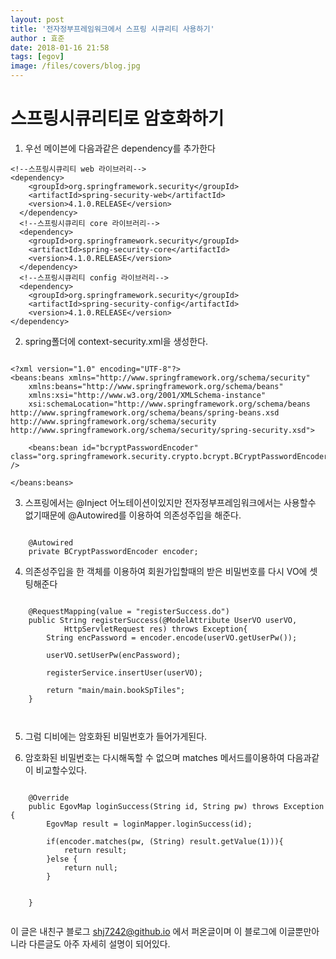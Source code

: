 ```yaml
---
layout: post
title: '전자정부프레임워크에서 스프링 시큐리티 사용하기'
author : 효준
date: 2018-01-16 21:58
tags: [egov]
image: /files/covers/blog.jpg
---
```


# 스프링시큐리티로 암호화하기

1. 우선 메이븐에 다음과같은 dependency를 추가한다

```
<!--스프링시큐리티 web 라이브러리-->
<dependency>
    <groupId>org.springframework.security</groupId>
    <artifactId>spring-security-web</artifactId>
    <version>4.1.0.RELEASE</version>
  </dependency>
  <!--스프링시큐리티 core 라이브러리-->
  <dependency>
    <groupId>org.springframework.security</groupId>
    <artifactId>spring-security-core</artifactId>
    <version>4.1.0.RELEASE</version>
  </dependency>
  <!--스프링시큐리티 config 라이브러리-->
  <dependency>
    <groupId>org.springframework.security</groupId>
    <artifactId>spring-security-config</artifactId>
    <version>4.1.0.RELEASE</version>
</dependency>

```

2. spring폴더에 context-security.xml을 생성한다.

```

<?xml version="1.0" encoding="UTF-8"?>
<beans:beans xmlns="http://www.springframework.org/schema/security"
    xmlns:beans="http://www.springframework.org/schema/beans"
    xmlns:xsi="http://www.w3.org/2001/XMLSchema-instance"
    xsi:schemaLocation="http://www.springframework.org/schema/beans http://www.springframework.org/schema/beans/spring-beans.xsd http://www.springframework.org/schema/security http://www.springframework.org/schema/security/spring-security.xsd">

    <beans:bean id="bcryptPasswordEncoder" class="org.springframework.security.crypto.bcrypt.BCryptPasswordEncoder" />  

</beans:beans>

```


3. 스프링에서는 @Inject 어노테이션이있지만 전자정부프레임워크에서는 사용할수 없기때문에 @Autowired를 이용하여 의존성주입을 해준다.

```

    @Autowired
	private BCryptPasswordEncoder encoder;

```

4. 의존성주입을 한 객체를 이용하여 회원가입할때의 받은 비밀번호를 다시 VO에 셋팅해준다

```

	@RequestMapping(value = "registerSuccess.do")
	public String registerSuccess(@ModelAttribute UserVO userVO,
			HttpServletRequest res) throws Exception{
		String encPassword = encoder.encode(userVO.getUserPw());
		
		userVO.setUserPw(encPassword);
		
		registerService.insertUser(userVO);
		
		return "main/main.bookSpTiles";
	}
	
    
```

5. 그럼 디비에는 암호화된 비밀번호가 들어가게된다.

6. 암호화된 비밀번호는 다시해독할 수 없으며 matches 메서드를이용하여 다음과같이 비교할수있다.

```

	@Override
	public EgovMap loginSuccess(String id, String pw) throws Exception {
		EgovMap result = loginMapper.loginSuccess(id);

		if(encoder.matches(pw, (String) result.getValue(1))){
			return result;
		}else {
			return null;
		}
		
		
	}
    
```

이 글은 내친구 블로그 shj7242@github.io 에서 퍼온글이며 이 블로그에 이글뿐만아니라 다른글도 아주 자세히 설명이 되어있다.

